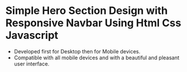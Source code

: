 # Simple Hero Section Design with Responsive Navbar Using Html Css Javascript
- Developed first for Desktop then for Mobile devices.
- Compatible with all mobile devices and with a beautiful and pleasant user interface.



